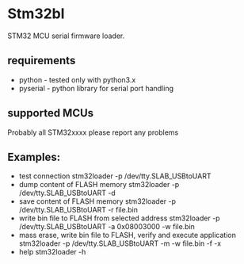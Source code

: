 # Stm32bl
STM32 MCU serial firmware loader.

## requirements
- python - tested only with python3.x
- pyserial - python library for serial port handling

## supported MCUs
Probably all STM32xxxx
please report any problems

## Examples:
- test connection
    stm32loader -p /dev/tty.SLAB_USBtoUART
- dump content of FLASH memory
    stm32loader -p /dev/tty.SLAB_USBtoUART -d
- save content of FLASH memory
    stm32loader -p /dev/tty.SLAB_USBtoUART -r file.bin
- write bin file to FLASH from selected address
    stm32loader -p /dev/tty.SLAB_USBtoUART -a 0x08003000 -w file.bin
- mass erase, write bin file to FLASH, verify and execute application
    stm32loader -p /dev/tty.SLAB_USBtoUART -m -w file.bin -f -x
- help
    stm32loader -h

